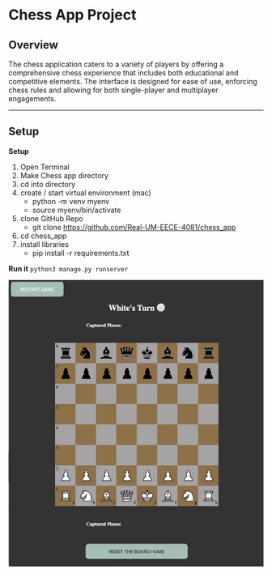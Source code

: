 # Chess App Project

## Overview
The chess application caters to a variety of players by offering a comprehensive chess experience that includes both educational and competitive elements. The interface is designed for ease of use, enforcing chess rules and allowing for both single-player and multiplayer engagements.


***
## Setup
**Setup**
1. Open Terminal
2. Make Chess app directory
3. cd into directory
4. create / start virtual environment (mac)
	* python -m venv myenv
	* source myenv/bin/activate
5. clone GitHub Repo
	* git clone https://github.com/Real-UM-EECE-4081/chess_app
6. cd chess_app
7. install libraries
	* pip install -r requirements.txt


**Run it**
`python3 manage.py runserver`




![Chess Board](media/board.jpg)